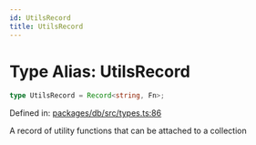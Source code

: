 ```yaml
---
id: UtilsRecord
title: UtilsRecord
---
```


<!-- DO NOT EDIT: this page is autogenerated from the type comments -->

# Type Alias: UtilsRecord

```ts
type UtilsRecord = Record<string, Fn>;
```

Defined in: [packages/db/src/types.ts:86](https://github.com/TanStack/db/blob/main/packages/db/src/types.ts#L86)

A record of utility functions that can be attached to a collection
